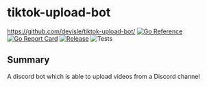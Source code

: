 # tiktok-upload-bot
https://github.com/devisle/tiktok-upload-bot/
[![Go Reference](https://pkg.go.dev/badge/github.com/devisle/tiktok-upload-bot.svg)](https://pkg.go.dev/github.com/devisle/tiktok-upload-bot)
[![Go Report Card](https://goreportcard.com/badge/github.com/devisle/tiktok-upload-bot)](https://goreportcard.com/report/github.com/devisle/tiktok-upload-bot)
[![Release](https://img.shields.io/github/release/golang-standards/project-layout.svg?style=flat-square)](https://github.com/devisle/tiktok-upload-bot//mua_go/releases/latest)
![Tests](https://github.com/devisle/tiktok-upload-bot/actions/workflows/tests.yml/badge.svg)

## Summary
A discord bot which is able to upload videos from a Discord channel
